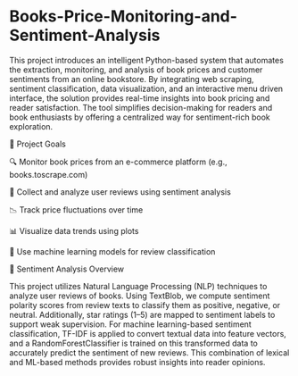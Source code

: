 # Books-Price-Monitoring-and-Sentiment-Analysis
This project introduces an intelligent Python-based system that automates the extraction, 
monitoring, and analysis of book prices and customer sentiments from an online bookstore. By 
integrating web scraping, sentiment classification, data visualization, and an interactive menu
driven interface, the solution provides real-time insights into book pricing and reader 
satisfaction. The tool simplifies decision-making for readers and book enthusiasts by offering 
a centralized way for sentiment-rich book exploration. 

🚀 Project Goals

🔍 Monitor book prices from an e-commerce platform (e.g., books.toscrape.com)

💬 Collect and analyze user reviews using sentiment analysis

📉 Track price fluctuations over time

📊 Visualize data trends using plots

🧠 Use machine learning models for review classification

📘 Sentiment Analysis Overview

This project utilizes Natural Language Processing (NLP) techniques to analyze user reviews of books. Using TextBlob, we compute sentiment polarity scores from review texts to classify them as positive, negative, or neutral. Additionally, star ratings (1–5) are mapped to sentiment labels to support weak supervision. For machine learning-based sentiment classification, TF-IDF is applied to convert textual data into feature vectors, and a RandomForestClassifier is trained on this transformed data to accurately predict the sentiment of new reviews. This combination of lexical and ML-based methods provides robust insights into reader opinions.
